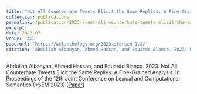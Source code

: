 ```yaml
---
title: "Not All Counterhate Tweets Elicit the Same Replies: A Fine-Grained Analysis"
collection: publications
permalink: /publication/2023-7-not-all-counterhate-tweets-elicit-the-same-replies-a-fine-grained-analysis
excerpt:
date: 2023-07
venue: 'ACL'
paperurl: 'https://aclanthology.org/2023.starsem-1.8/'
citation: 'Abdullah Albanyan, Ahmed Hassan, and Eduardo Blanco. 2023. Not All Counterhate Tweets Elicit the Same Replies: A Fine-Grained Analysis. In Proceedings of the 12th Joint Conference on Lexical and Computational Semantics (*SEM 2023)'
---
```

Abdullah Albanyan, Ahmed Hassan, and Eduardo Blanco. 2023. Not All Counterhate Tweets Elicit the Same Replies: A Fine-Grained Analysis. In Proceedings of the 12th Joint Conference on Lexical and Computational Semantics (*SEM 2023) [[Paper](https://aclanthology.org/2023.starsem-1.8/)]
